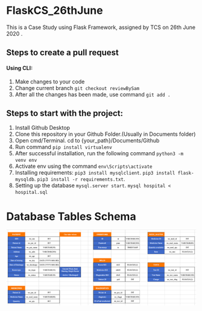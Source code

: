 # FlaskCS_26thJune
This is a Case Study using Flask Framework, assigned by TCS on 26th June 2020 .

## Steps to create a pull request
#### Using CLI:
1. Make changes to your code
2. Change current branch `git checkout reviewBySam`
3. After all the changes has been made, use command `git add .`
 

## Steps to start with the project:

1. Install Github Desktop
2. Clone this repository in your Github Folder.(Usually in Documents folder)
3. Open cmd/Terminal. cd to {your_path}/Documents/Github
4. Run command
    ```pip install virtualenv```
5. After successful installation, run the following command
    `python3 -m venv env`
6. Activate env using the command
    `env\Scripts\activate`
7. Installing requirements:
    `pip3 install mysqlclient`.
    `pip3 install flask-mysqldb`.
    `pip3 install -r requirements.txt`.
8. Setting up the database
    `mysql.server start`.
    `mysql hospital < hospital.sql`
    
# Database Tables Schema
![DB_Image](https://github.com/TCSCaseStudy/FlaskCS_26thJune/blob/master/DB%20Logical%20Schema.png)

